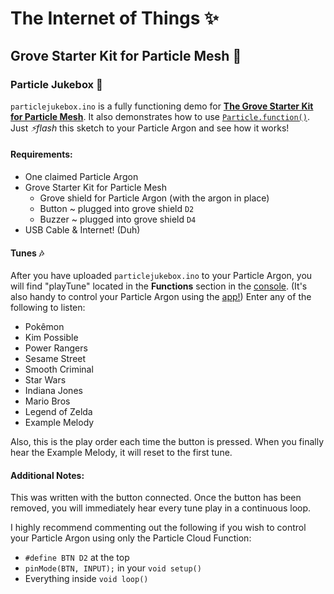 # The Internet of Things ✨

## Grove Starter Kit for Particle Mesh 🌱

### Particle Jukebox 🎹

`particlejukebox.ino` is a fully functioning demo for **[The Grove Starter Kit for Particle Mesh](https://store.particle.io/products/grove-starter-kit)**. It also demonstrates how to use [`Particle.function()`](https://docs.particle.io/reference/device-os/firmware/photon/#cloud-functions). Just *⚡️flash* this sketch to your Particle Argon and see how it works! 
    
#### Requirements:

- One claimed Particle Argon
- Grove Starter Kit for Particle Mesh
    - Grove shield for Particle Argon (with the argon in place)
    - Button ~ plugged into grove shield `D2`
    - Buzzer ~ plugged into grove shield `D4`
- USB Cable & Internet! (Duh)

#### Tunes 🎶 

After you have uploaded `particlejukebox.ino` to your Particle Argon, you will find "playTune" located in the **Functions** section in the [console](https://login.particle.io/login?redirect=https://console.particle.io/). (It's also handy to control your Particle Argon using the [app!](https://apps.apple.com/us/app/particle-iot/id991459054)) Enter any of the following to listen:

- Pokêmon
- Kim Possible
- Power Rangers
- Sesame Street
- Smooth Criminal
- Star Wars
- Indiana Jones
- Mario Bros
- Legend of Zelda
- Example Melody

Also, this is the play order each time the button is pressed. When you finally hear the Example Melody, it will reset to the first tune.

#### Additional Notes:

This was written with the button connected. Once the button has been removed, you will immediately hear every tune play in a continuous loop.
    
I highly recommend commenting out the following if you wish to control your Particle Argon using only the Particle Cloud Function:
- `#define BTN D2` at the top
- `pinMode(BTN, INPUT);` in your `void setup()`
- Everything inside `void loop()`
